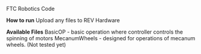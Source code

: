 FTC Robotics Code

**How to run**
Upload any files to REV Hardware

**Available Files**
BasicOP - basic operation where controller controls the spinning of motors
MecanumWheels - designed for operations of mecanum wheels. (Not tested yet)
